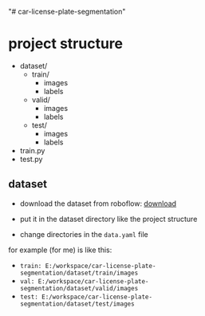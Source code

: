 "# car-license-plate-segmentation" 



# project structure

- dataset/
    - train/
        - images
        - labels
    - valid/
        - images
        - labels
    - test/
        - images
        - labels
- train.py
- test.py


## dataset

- download the dataset from roboflow: [download](https://universe.roboflow.com/barzan-farid/plate-segmentation-2)

- put it in the dataset directory like the project structure

- change directories in the `data.yaml` file

for example (for me) is like this:

- `train: E:/workspace/car-license-plate-segmentation/dataset/train/images`
- `val: E:/workspace/car-license-plate-segmentation/dataset/valid/images`
- `test: E:/workspace/car-license-plate-segmentation/dataset/test/images`
